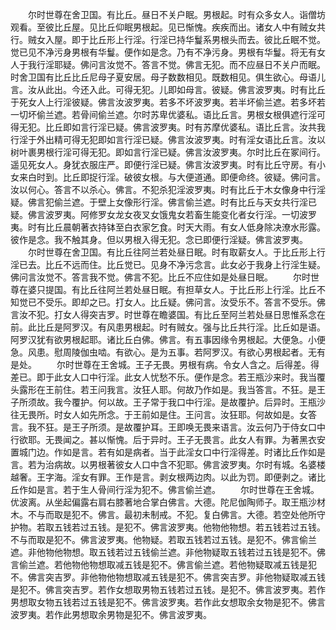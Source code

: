 <!-- { "loadSidebar": true } -->
　　尔时世尊在舍卫国。有比丘。昼日不关户眠。男根起。时有众多女人。诣僧坊观看。至彼比丘屋。见比丘仰眠男根起。见已惭愧。疾疾而出。诸女人中有贼女共行。贼女入屋。即于比丘形上行淫。行淫已持华鬘系男根头而去。彼比丘眠不觉。觉已见不净污身男根有华鬘。便作如是念。乃有不净污身。男根有华鬘。将无有女人于我行淫耶疑。佛问言汝觉不。答言不觉。佛言无犯。而不应昼日不关户而眠。时舍卫国有比丘比丘尼母子夏安居。母子数数相见。既数相见。俱生欲心。母语儿言。汝从此出。今还入此。可得无犯。儿即如母言。彼疑。佛言波罗夷。时有比丘于死女人上行淫彼疑。佛言汝波罗夷。若多不坏波罗夷。若半坏偷兰遮。若多坏若一切坏偷兰遮。若骨间偷兰遮。尔时苏卑优婆私。语比丘言。男根女根俱遮行淫可得无犯。比丘即如言行淫已疑。佛言波罗夷。时有苏摩优婆私。语比丘言。汝共我行淫于外出精可得无犯即如言行淫已疑。佛言汝波罗夷。时有淫女语比丘言。汝以树叶裹男根行淫可得无犯。即如言行淫已疑。佛言汝波罗夷。尔时比丘在冢间行。遥见死女人。身犹衣服庄严。即便行淫已疑。佛言汝波罗夷。时有比丘守房。有小女来白时到。比丘即捉行淫。破彼女根。与大便道通。即便命终。彼疑。佛问言。汝以何心。答言不以杀心。佛言。不犯杀犯淫波罗夷。时有比丘于木女像身中行淫疑。佛言犯偷兰遮。于壁上女像形行淫。佛言偷兰遮。时有比丘与天女共行淫已疑。佛言波罗夷。阿修罗女龙女夜叉女饿鬼女若畜生能变化者女行淫。一切波罗夷。时有比丘晨朝著衣持钵至白衣家乞食。时天大雨。有女人低身除决潦水形露。彼作是念。我不触其身。但以男根入得无犯。念已即便行淫疑。佛言波罗夷。
　　尔时世尊在舍卫国。有比丘往阿兰若处昼日眠。时有取薪女人。于比丘形上行淫已去。比丘不远而住。比丘觉已。见身不净污念言。此女必于我身上行淫生疑。佛问言汝觉不。答言我不觉。佛言不犯。比丘不应住如是处昼日眠。
　　尔时世尊在婆只提国。有比丘往阿兰若处昼日眠。有担草女人。于比丘形上行淫。比丘不知觉已不受乐。即却之已。打女人。比丘疑。佛问言。汝受乐不。答言不受乐。佛言汝不犯。打女人得突吉罗。时世尊在瞻婆国。有比丘至阿兰若处昼日思惟系念在前。此比丘是阿罗汉。有风患男根起。时有贼女。强与比丘共行淫。比丘如是语。阿罗汉犹有欲男根起耶。诸比丘白佛。佛言。有五事因缘令男根起。大便急。小便急。风患。慰周陵伽虫啮。有欲心。是为五事。若阿罗汉。有欲心男根起者。无有是处。
　　尔时世尊在王舍城。王子无畏。男根有病。令女人含之。后得差。得差已。即于此女人口中行淫。此女人忧愁不乐。便作是念。若王瓶沙来时。我当覆头露形在王前住。若王问我言。汝狂人耶。何故乃作如是。我当答言。不狂。是王子所须故。我今覆护。何以故。王子常于我口中行淫。是故覆护。后异时。王瓶沙往无畏所。时女人如先所念。于王前如是住。王问言。汝狂耶。何故如是。女答言。我不狂。是王子所须。是故覆护耳。王即唤无畏来语言。汝云何乃于侍女口中行欲耶。无畏闻之。甚以惭愧。后于异时。王子无畏言。此女人有罪。为著黑衣安置城门边。作如是言。若有如是病者。当于此淫女口中行淫得差。时诸比丘作如是言。若为治病故。以男根著彼女人口中含不犯耶。佛言波罗夷。尔时有城。名婆楼越奢。王字海。淫女有罪。王作是言。剥女根两边肉。以此为罚。即便剥之。诸比丘作如是言。若于生人骨间行淫为犯不。佛言偷兰遮。
　　尔时世尊在王舍城。优波离。从坐起偏露右肩右膝著地合掌白佛言。大德。陀尼伽陶师子。取王瓶沙材木。不与而取是犯不。佛言。最初未制戒。不犯。复白佛言。大德。若空处他所守护物。若取五钱若过五钱。是犯不。佛言波罗夷。他物他物想。若五钱若过五钱。不与而取是犯不。佛言波罗夷。他物疑。若取五钱若过五钱。是犯不。佛言偷兰遮。非他物他物想。取五钱若过五钱偷兰遮。非他物疑取五钱若过五钱是犯不。佛言偷兰遮。若他物他物想取减五钱是犯不。佛言偷兰遮。若他物疑取减五钱是犯不。佛言突吉罗。非他物他物想取减五钱是犯不。佛言突吉罗。非他物疑取减五钱是犯不。佛言突吉罗。若作女想取男物五钱若过五钱。是犯不。佛言波罗夷。若作男想取女物五钱若过五钱是犯不。佛言波罗夷。若作此女想取余女物是犯不。佛言波罗夷。若作此男想取余男物是犯不。佛言波罗夷。
